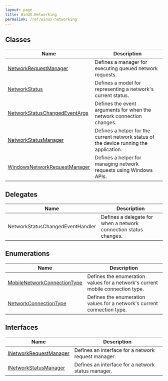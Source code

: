 ```yaml
---
layout: page
title: WinUX.Networking
permalink: /ref/winux-networking
---
```


## Classes

| Name | Description |
|---|---|
| [NetworkRequestManager](winux-networking-networkrequestmanager) | Defines a manager for executing queued network requests. |
| [NetworkStatus](winux-networking-networkstatus) | Defines a model for representing a network's current status. |
| [NetworkStatusChangedEventArgs](winux-networking-networkstatuschangedeventargs) | Defines the event arguments for when the network connection changes. |
| [NetworkStatusManager](winux-networking-networkstatusmanager) | Defines a helper for the current network status of the device running the application. |
| [WindowsNetworkRequestManager](winux-networking-windowsnetworkrequestmanager) | Defines a helper for managing network requests using Windows APIs. |

## Delegates

| Name | Description |
|---|---|
| NetworkStatusChangedEventHandler | Defines a delegate for when a network connection status changes. |

## Enumerations

| Name | Description |
|---|---|
| [MobileNetworkConnectionType](winux-networking-mobilenetworkconnectiontype) | Defines the enumeration values for a network's current mobile connection type. |
| [NetworkConnectionType](winux-networking-networkconnectiontype) | Defines the enumeration values for a network's current connection type. |

## Interfaces

| Name | Description |
|---|---|
| [INetworkRequestManager](winux-networking-inetworkrequestmanager) | Defines an interface for a network request manager. |
| [INetworkStatusManager](winux-networking-inetworkstatusmanager) | Defines an interface for a network status manager. |
